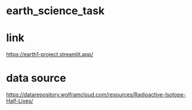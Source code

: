 # earth_science_task

# link
https://earth1-project.streamlit.app/

# data source
https://datarepository.wolframcloud.com/resources/Radioactive-Isotope-Half-Lives/
